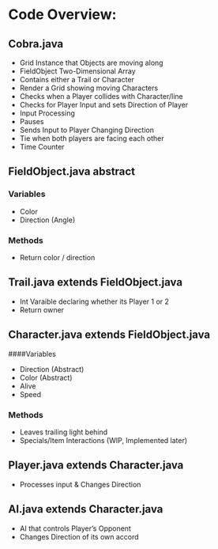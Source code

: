 # Code Overview:
## Cobra.java
- Grid Instance that Objects are moving along
- FieldObject Two-Dimensional Array
- Contains either a Trail or Character
- Render a Grid showing moving Characters
- Checks when a Player collides with Character/line
- Checks for Player Input and sets Direction of Player
- Input Processing
- Pauses
- Sends Input to Player Changing Direction
- Tie when both players are facing each other
- Time Counter
## FieldObject.java abstract
### Variables
- Color
- Direction (Angle)
### Methods
- Return color / direction
## Trail.java extends FieldObject.java
- Int Varaible declaring whether its Player 1 or 2
- Return owner
## Character.java extends FieldObject.java
####Variables
- Direction (Abstract)
- Color (Abstract)
- Alive
- Speed
### Methods
- Leaves trailing light behind
- Specials/Item Interactions (WIP, Implemented later)
## Player.java extends Character.java
- Processes input & Changes Direction
## AI.java extends Character.java
- AI that controls Player’s Opponent
- Changes Direction of its own accord
